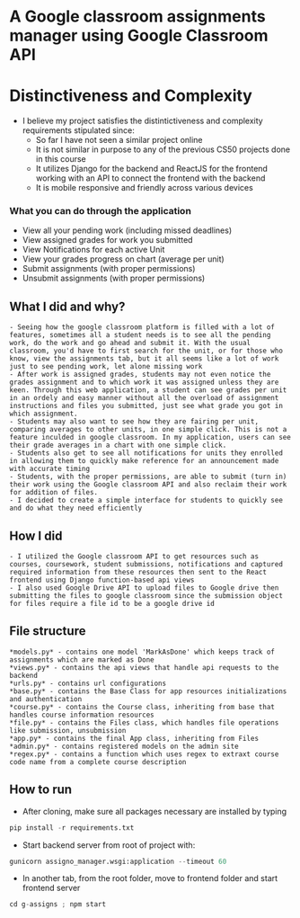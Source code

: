# A Google classroom assignments manager using Google Classroom API

# Distinctiveness and Complexity
- I believe my project satisfies the distintictiveness and complexity requirements stipulated since:
    + So far I have not seen a similar project online
    + It is not similar in purpose to any of the previous CS50 projects done in this course
    + It utilizes Django for the backend and ReactJS for the frontend working with an API to connect the frontend with the backend
    + It is mobile responsive and friendly across various devices

### What you can do through the application
+ View all your pending work (including missed deadlines)
+ View assigned grades for work you submitted
+ View Notifications for each active Unit
+ View your grades progress on chart (average per unit)
+ Submit assignments (with proper permissions)
+ Unsubmit assignments (with proper permissions)

## What I did and why?
    - Seeing how the google classroom platform is filled with a lot of features, sometimes all a student needs is to see all the pending work, do the work and go ahead and submit it. With the usual classroom, you'd have to first search for the unit, or for those who know, view the assignments tab, but it all seems like a lot of work just to see pending work, let alone missing work
    - After work is assigned grades, students may not even notice the grades assignment and to which work it was assigned unless they are keen. Through this web application, a student can see grades per unit in an ordely and easy manner without all the overload of assignment instructions and files you submitted, just see what grade you got in which assignment.
    - Students may also want to see how they are fairing per unit, comparing averages to other units, in one simple click. This is not a feature inculded in google classroom. In my application, users can see their grade averages in a chart with one simple click.
    - Students also get to see all notifications for units they enrolled in allowing them to quickly make reference for an announcement made with accurate timing
    - Students, with the proper permissions, are able to submit (turn in) their work using the Google classroom API and also reclaim their work for addition of files.
    - I decided to create a simple interface for students to quickly see and do what they need efficiently

## How I did
    - I utilized the Google classroom API to get resources such as courses, coursework, student submissions, notifications and captured required information from these resources then sent to the React frontend using Django function-based api views
    - I also used Google Drive API to upload files to Google drive then submitting the files to google classroom since the submission object for files require a file id to be a google drive id

## File structure
    *models.py* - contains one model 'MarkAsDone' which keeps track of assignments which are marked as Done
    *views.py* - contains the api views that handle api requests to the backend
    *urls.py* - contains url configurations
    *base.py* - contains the Base Class for app resources initializations and authentication
    *course.py* - contains the Course class, inheriting from base that handles course information resources
    *file.py* - contains the Files class, which handles file operations like submission, unsubmission
    *app.py* - contains the final App class, inheriting from Files
    *admin.py* - contains registered models on the admin site
    *regex.py* - contains a function which uses regex to extraxt course code name from a complete course description

## How to run
- After cloning, make sure all packages necessary are installed by typing
```python
pip install -r requirements.txt
```
- Start backend server from root of project with: 
```python
gunicorn assigno_manager.wsgi:application --timeout 60
```
- In another tab, from the root folder, move to frontend folder and start frontend server
```python
cd g-assigns ; npm start
```
